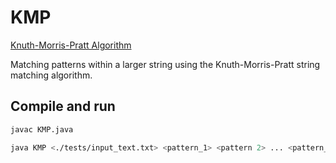 # KMP
[Knuth-Morris-Pratt Algorithm](https://en.wikipedia.org/wiki/Knuth%E2%80%93Morris%E2%80%93Pratt_algorithm)

Matching patterns within a larger string using the Knuth-Morris-Pratt string matching algorithm.

## Compile and run

```bash
javac KMP.java
```
```bash
java KMP <./tests/input_text.txt> <pattern_1> <pattern 2> ... <pattern_n>
```